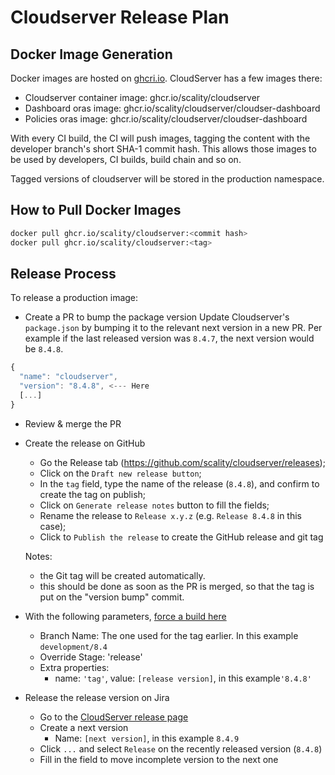 # Cloudserver Release Plan

## Docker Image Generation

Docker images are hosted on [ghcri.io](https://github.com/orgs/scality/packages).
CloudServer has a few images there:

* Cloudserver container image: ghcr.io/scality/cloudserver
* Dashboard oras image: ghcr.io/scality/cloudserver/cloudser-dashboard
* Policies oras image: ghcr.io/scality/cloudserver/cloudser-dashboard

With every CI build, the CI will push images, tagging the
content with the developer branch's short SHA-1 commit hash.
This allows those images to be used by developers, CI builds,
build chain and so on.

Tagged versions of cloudserver will be stored in the production namespace.

## How to Pull Docker Images

```sh
docker pull ghcr.io/scality/cloudserver:<commit hash>
docker pull ghcr.io/scality/cloudserver:<tag>
```

## Release Process

To release a production image:

* Create a PR to bump the package version
  Update Cloudserver's `package.json` by bumping it to the relevant next
  version in a new PR. Per example if the last released version was
  `8.4.7`, the next version would be `8.4.8`.

```js
{
  "name": "cloudserver",
  "version": "8.4.8", <--- Here
  [...]
}
```

* Review & merge the PR

* Create the release on GitHub
  
  * Go the Release tab (https://github.com/scality/cloudserver/releases);
  * Click on the `Draft new release button`;
  * In the `tag` field, type the name of the release (`8.4.8`), and confirm
    to create the tag on publish;
  * Click on `Generate release notes` button to fill the fields;
  * Rename the release to `Release x.y.z` (e.g. `Release 8.4.8` in this case);
  * Click to `Publish the release` to create the GitHub release and git tag

  Notes:
  * the Git tag will be created automatically.
  * this should be done as soon as the PR is merged, so that the tag
    is put on the "version bump" commit.

* With the following parameters, [force a build here](https://eve.devsca.com/github/scality/cloudserver/#/builders/3/force/force)

  * Branch Name: The one used for the tag earlier. In this example `development/8.4`
  * Override Stage: 'release'
  * Extra properties:
    * name: `'tag'`, value: `[release version]`, in this example`'8.4.8'`

* Release the release version on Jira

  * Go to the [CloudServer release page](https://scality.atlassian.net/projects/CLDSRV?selectedItem=com.atlassian.jira.jira-projects-plugin:release-page)
  * Create a next version
    * Name: `[next version]`, in this example `8.4.9`
  * Click `...` and select `Release` on the recently released version (`8.4.8`)
  * Fill in the field to move incomplete version to the next one
